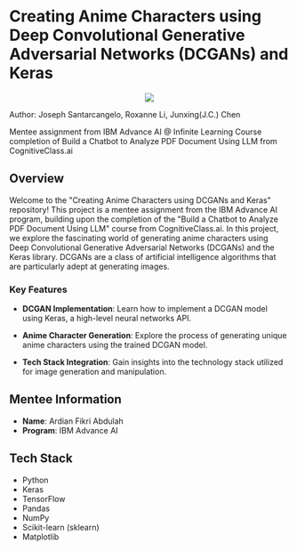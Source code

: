 # Creating Anime Characters using Deep Convolutional Generative Adversarial Networks (DCGANs) and Keras

<p align="center">
  <img src="https://i.pinimg.com/originals/02/0c/69/020c69626835913d83d634399bf61ee0.jpg">
</p>

Author: Joseph Santarcangelo, Roxanne Li, Junxing(J.C.) Chen

Mentee assignment from IBM Advance AI @ Infinite Learning Course completion of Build a Chatbot to Analyze PDF Document Using LLM from CognitiveClass.ai

## Overview

Welcome to the "Creating Anime Characters using DCGANs and Keras" repository! This project is a mentee assignment from the IBM Advance AI program, building upon the completion of the "Build a Chatbot to Analyze PDF Document Using LLM" course from CognitiveClass.ai. In this project, we explore the fascinating world of generating anime characters using Deep Convolutional Generative Adversarial Networks (DCGANs) and the Keras library. DCGANs are a class of artificial intelligence algorithms that are particularly adept at generating images.

### Key Features

- **DCGAN Implementation**: Learn how to implement a DCGAN model using Keras, a high-level neural networks API.

- **Anime Character Generation**: Explore the process of generating unique anime characters using the trained DCGAN model.

- **Tech Stack Integration**: Gain insights into the technology stack utilized for image generation and manipulation.

## Mentee Information

- **Name**: Ardian Fikri Abdulah
- **Program**: IBM Advance AI

## Tech Stack

- Python
- Keras
- TensorFlow
- Pandas
- NumPy
- Scikit-learn (sklearn)
- Matplotlib
